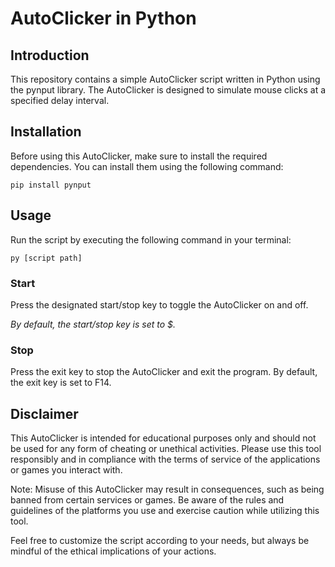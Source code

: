# AutoClicker in Python
## Introduction
This repository contains a simple AutoClicker script written in Python using the pynput library. The AutoClicker is designed to simulate mouse clicks at a specified delay interval.

## Installation
Before using this AutoClicker, make sure to install the required dependencies. You can install them using the following command:

```pip install pynput```
## Usage
Run the script by executing the following command in your terminal:

```py [script path]```
### Start
Press the designated start/stop key to toggle the AutoClicker on and off.

_By default, the start/stop key is set to $._

### Stop
Press the exit key to stop the AutoClicker and exit the program. By default, the exit key is set to F14.

## Disclaimer
This AutoClicker is intended for educational purposes only and should not be used for any form of cheating or unethical activities. Please use this tool responsibly and in compliance with the terms of service of the applications or games you interact with.

Note: Misuse of this AutoClicker may result in consequences, such as being banned from certain services or games. Be aware of the rules and guidelines of the platforms you use and exercise caution while utilizing this tool.

Feel free to customize the script according to your needs, but always be mindful of the ethical implications of your actions.
